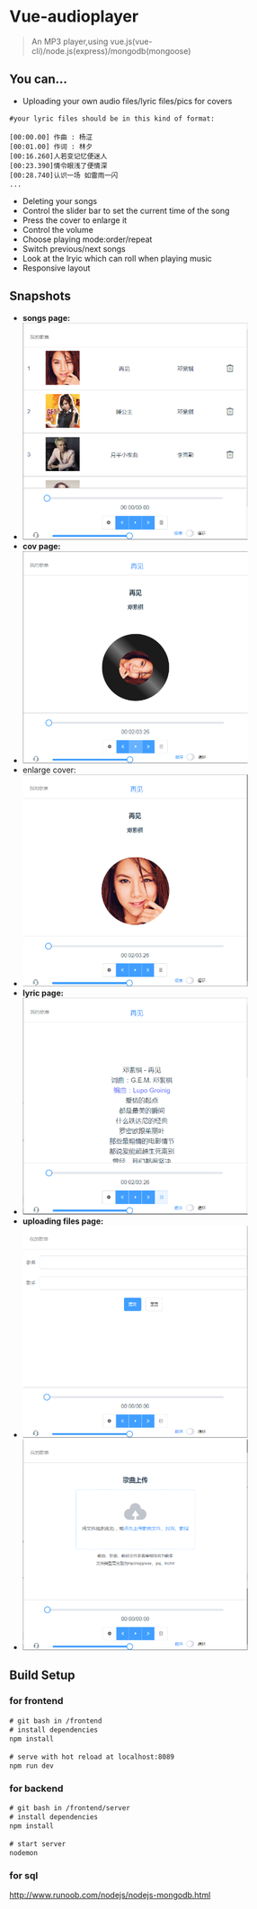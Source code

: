 # Vue-audioplayer

> An MP3 player,using vue.js(vue-cli)/node.js(express)/mongodb(mongoose)

## You can...
* Uploading your own audio files/lyric files/pics for covers 
```
#your lyric files should be in this kind of format:

[00:00.00] 作曲 : 杨淽
[00:01.00] 作词 : 林夕
[00:16.260]人若变记忆便迷人
[00:23.390]情令眼浅了便情深
[00:28.740]认识一场 如雷雨一闪
...

```
* Deleting your songs
* Control the slider bar to set the current time of the song
* Press the cover to enlarge it
* Control the volume
* Choose playing mode:order/repeat
* Switch previous/next songs
* Look at the lryic which can roll when playing music
* Responsive layout

## Snapshots
* **songs page:**
* <img src="https://github.com/variinlkt/MP3-vueplayer/blob/master/snapshots/songs.PNG?raw=true" width="400px">
* **cov page:**
* <img src="https://github.com/variinlkt/MP3-vueplayer/blob/master/snapshots/cov.PNG?raw=true" width="400px">
* enlarge cover:
* <img src="https://github.com/variinlkt/MP3-vueplayer/blob/master/snapshots/cov1.PNG?raw=true" width="400px">
* **lyric page:**
* <img src="https://github.com/variinlkt/MP3-vueplayer/blob/master/snapshots/lrc.PNG?raw=true" width="400px">
* **uploading files page:**
* <img src="https://github.com/variinlkt/MP3-vueplayer/blob/master/snapshots/add.PNG?raw=true" width="400px">
* <img src="https://github.com/variinlkt/MP3-vueplayer/blob/master/snapshots/addupload.PNG?raw=true" width="400px">

## Build Setup

### for frontend
``` 
# git bash in /frontend
# install dependencies
npm install

# serve with hot reload at localhost:8089
npm run dev
```
### for backend
``` 
# git bash in /frontend/server
# install dependencies
npm install

# start server
nodemon
```
### for sql
http://www.runoob.com/nodejs/nodejs-mongodb.html

